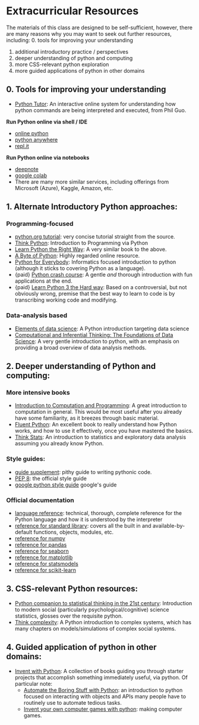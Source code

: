 # Extracurricular Resources

The materials of this class are designed to be self-sufficient,
however, there are many reasons why you may want to seek out
further resources, including:
0. tools for improving your understanding
1. additional introductory practice / perspectives
2. deeper understanding of python and computing
3. more CSS-relevant python exploration
4. more guided applications of python in other domains

## 0. Tools for improving your understanding
- [Python Tutor](http://www.pythontutor.com/): An interactive online system for understanding how python commands are being interpreted and executed, from Phil Guo.

**Run Python online via shell / IDE**
- [online python](https://www.online-python.com/)
- [python anywhere](https://www.pythonanywhere.com/)
- [repl.it](https://replit.com/)

**Run Python online via notebooks**
- [deepnote](https://deepnote.com/dashboard)
- [google colab](https://colab.research.google.com/notebooks/intro.ipynb#recent=true)
- There are many more similar services, including offerings from Microsoft (Azure), Kaggle, Amazon, etc.

## 1. Alternate Introductory Python approaches:
### Programming-focused
- [python.org tutorial](https://docs.python.org/3/tutorial/): very concise tutorial straight from the source.
- [Think Python](https://www.greenteapress.com/thinkpython/thinkpython.html): Introduction to Programming via Python
- [Learn Python the Right Way](https://learnpythontherightway.com/): A very similar book to the above.
- [A Byte of Python](https://python.swaroopch.com/): Highly regarded online resource.
- [Python for Everybody](https://www.py4e.com/html3/): Informatics focused introduction to python (although it sticks to covering Python as a language).
- {paid} [Python crash course](https://www.amazon.com/Python-Crash-Course-2nd-Edition-dp-1593279280/dp/1593279280/ref=dp_ob_title_bk): A gentle *and* thorough introduction with fun applications at the end.
- {paid} [Learn Python 3 the Hard way](https://www.amazon.com/dp/0134692888/ref=emc_b_5_i#customerReviews): Based on a controversial, but not obviously wrong, premise that the best way to learn to code is by transcribing working code and modifying.

### Data-analysis based
- [Elements of data science](https://allendowney.github.io/ElementsOfDataScience/README.html): A Python introduction targeting data science
- [Computational and Inferential Thinking: The Foundations of Data Science](https://inferentialthinking.com/chapters/intro.html): A very gentle introduction to python, with an emphasis on providing a broad overview of data analysis methods.

## 2. Deeper understanding of Python and computing:

### More intensive books
- [Introduction to Computation and Programming](https://www.amazon.com/Introduction-Computation-Programming-Using-Python-dp-0262542366/dp/0262542366/ref=dp_ob_title_bk): A great introduction to computation in general.  This would be most useful after you already have some familiarity, as it breezes through basic material.
- [Fluent Python](https://www.amazon.com/Fluent-Python-Concise-Effective-Programming/dp/1491946008): An excellent book to really understand how Python works, and how to use it effectively, once you have mastered the basics.
- [Think Stats](https://greenteapress.com/wp/think-stats-2e/): An introduction to statistics and exploratory data analysis assuming you already know Python.

### Style guides:
- [guide supplement](https://docs.python-guide.org/writing/style/): pithy guide to writing pythonic code.
- [PEP 8](https://www.python.org/dev/peps/pep-0008/): the official style guide
- [google python style guide](https://google.github.io/styleguide/pyguide.html) google's guide

### Official documentation
- [language reference](https://docs.python.org/3/reference/index.html): technical, thorough, complete reference for the Python language and how it is understood by the interpreter
- [reference for standard library](https://docs.python.org/3/library/index.html): covers all the built in and available-by-default functions, objects, modules, etc.
- [reference for numpy](https://numpy.org/doc/stable/user/absolute_beginners.html)
- [reference for pandas](https://pandas.pydata.org/pandas-docs/stable/user_guide/index.html)
- [reference for seaborn](https://seaborn.pydata.org/tutorial.html)
- [reference for matplotlib](https://matplotlib.org/stable/users/index.html)
- [reference for statsmodels](https://www.statsmodels.org/stable/index.html)
- [reference for scikit-learn](https://scikit-learn.org/stable/user_guide.html)

## 3. CSS-relevant Python resources:
- [Python companion to statistical thinking in the 21st century](https://statsthinking21.github.io/statsthinking21-python/01-IntroductionToPython.html): Introduction to modern social (particularly psychological/cognitive) science statistics, glosses over the requisite python.
- [Think complexity](https://greenteapress.com/wp/think-complexity-2e/): A Python introduction to complex systems, which has many chapters on models/simulations of complex social systems.

## 4. Guided application of python in other domains:

- [Invent with Python](http://inventwithpython.com/): A collection of books guiding you through starter projects that accomplish something immediately useful, via python.  Of particular note:
    - [Automate the Boring Stuff with Python](https://automatetheboringstuff.com/2e/): an introduction to python focused on interacting with objects and APIs many people have to routinely use to automate tedious tasks.
    - [Invent your own computer games with python](http://inventwithpython.com/invent4thed/): making computer games.
